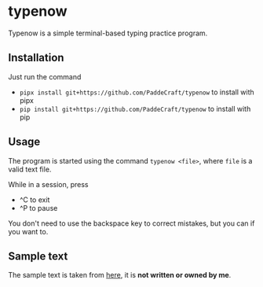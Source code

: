 # typenow

Typenow is a simple terminal-based typing practice program.

## Installation

Just run the command 
 - `pipx install git+https://github.com/PaddeCraft/typenow` to install with pipx
 - `pip install git+https://github.com/PaddeCraft/typenow` to install with pip
## Usage

The program is started using the command `typenow <file>`, where `file` is a valid text file.

While in a session, press
- ^C to exit
- ^P to pause

You don't need to use the backspace key to correct mistakes, but you can if you want to.

## Sample text

The sample text is taken from [here](https://lingua.com/english/reading/spanish-flu-pandemic-of-1918/), it is **not written or owned by me**.
